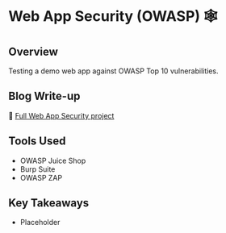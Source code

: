# Web App Security (OWASP) 🕸️

## Overview
Testing a demo web app against OWASP Top 10 vulnerabilities.

## Blog Write-up
🔗 [Full Web App Security project](https://your-blog-link)

## Tools Used
- OWASP Juice Shop
- Burp Suite
- OWASP ZAP

## Key Takeaways
- Placeholder

